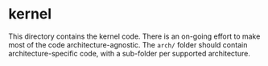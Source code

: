 # kernel

This directory contains the kernel code. There is an on-going effort to make
most of the code architecture-agnostic. The `arch/` folder should contain
architecture-specific code, with a sub-folder per supported architecture.
